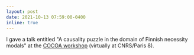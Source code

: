 ```yaml
---
layout: post
date: 2021-10-13 07:59:00-0400
inline: true
---
```


I gave a talk entitled "A causality puzzle in the domain of Finnish necessity modals" at the <a href="http://bcopley.com/cocoa">COCOA workshop</a> (virtually at CNRS/Paris 8).